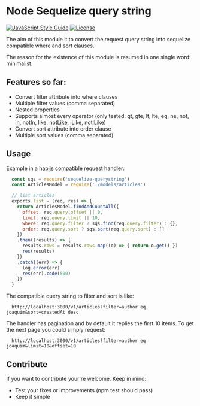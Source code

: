 # Node Sequelize query string

[![JavaScript Style Guide](https://img.shields.io/badge/code_style-standard-brightgreen.svg)](https://standardjs.com)
[![License](https://img.shields.io/npm/l/sequelize.svg?maxAge=2592000?style=plastic)](https://github.com/sequelize/sequelize/blob/master/LICENSE)

The aim of this module it to convert the request query string into sequelize compatible where and sort clauses.

The reason for the existence of this module is resumed in one single word: minimalist.

## Features so far:

- Convert filter attribute into where clauses
- Multiple filter values (comma separated)
- Nested properties
- Supports almost every operator (only tested: gt, gte, lt, lte, eq, ne, not, in, notIn, like, notLike, iLike, notILike)
- Convert sort attribute into order clause
- Multiple sort values (comma separated)

## Usage

Example in a [hapijs compatible](https://hapijs.com/api#route-handler) request handler:

```javascript
  const sqs = require('sequelize-querystring')
  const ArticlesModel = require('./models/articles')

  // list articles
  exports.list = (req, res) => {
    return ArticlesModel.findAndCountAll({
      offset: req.query.offset || 0,
      limit: req.query.limit || 10,
      where: req.query.filter ? sqs.find(req.query.filter) : {},
      order: req.query.sort ? sqs.sort(req.query.sort) : []
    })
    .then((results) => {
      results.rows = results.rows.map((o) => { return o.get() })
      res(results)
    })
    .catch((err) => {
      log.error(err)
      res(err).code(500)
    })
  }
```

The compatible query string to filter and sort is like:
```
  http://localhost:3000/v1/articles?filter=author eq joaquim&sort=createdAt desc
```

The handler has pagination and by default it replies the first 10 items. To get the next page you could simply request:

```
  http://localhost:3000/v1/articles?filter=author eq joaquim&limit=10&offset=10
```

## Contribute

If you want to contribute your're welcome. Keep in mind:

- Test your fixes or improvements (npm test should pass)
- Keep it simple
